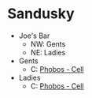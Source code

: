 
# Sandusky

* Joe's Bar
  * NW: Gents
  * NE: Ladies
* Gents
  * C: [Phobos - Cell](#phobos.md)
* Ladies
  * C: [Phobos - Cell](#phobos.md)

